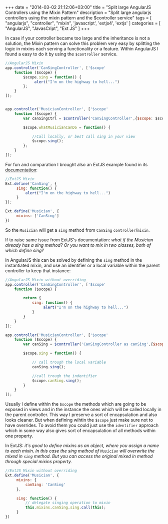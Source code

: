 +++
date = "2014-03-02 21:12:06+03:00"
title = "Split large AngularJS Controllers using the Mixin Pattern"
description = "Split large angularjs controllers using the mixin pattern and the $controller service"
tags = [
    "angularjs",
    "controller",
    "mixin",
    'javascript',
    'extjs4',
    'extjs'
]
categories = [
    "AngularJS",
    "JavasCript",
    "Ext JS"
]
+++

In case if your controller became too large and the inheritance is not a solution, the Mixin pattern can solve this problem very easy by splitting the logic in mixins each serving a functionality or a feature. Within AngularJS I found a easy to do it by using the `$controller` service.
<!--more-->
``` javascript
//AngularJS Mixin
app.controller('CanSingController', ['$scope'
    function ($scope) {
    	$scope.sing = function() {
	         alert("I'm on the highway to hell...")
	    };
    }
]);


app.controller('MusicianController', ['$scope'
    function ($scope) {
    	var canSingCtrl = $controller('CanSingController',{$scope: $scope});

    	$scope.whatMusicianCanDo = function() {

    		//Call locally, or best call sing in your view
    		$scope.sing();
    	};
    }
]);
```

For fun and comparation I brought also an ExtJS example found in its [documentation][1]:

``` javascript
//ExtJS Mixin
Ext.define('CanSing', {
     sing: function() {
         alert("I'm on the highway to hell...")
     }
});

Ext.define('Musician', {
     mixins: ['CanSing']
})
```
So the `Musician` will get a `sing` method from `CanSing` `controller`/`mixin`.

If to raise same issue from ExtJS's documentation: *what if the Musician already has a sing method? Or you want to mix in two classes, both of which define sing?*

In AngularJS this can be solved by defining the `sing` method in the instantiated mixin, and use an identifier or a local variable within the parent controller to keep that instance:

``` javascript
//AngularJS Mixin without overriding
app.controller('CanSingController', ['$scope'
    function ($scope) {

	    return {
	    	sing: function() {
		         alert("I'm on the highway to hell...")
		    }
	    }
    }
]);

app.controller('MusicianController', ['$scope'
    function ($scope) {
    	var canSing = $controller('CanSingController as canSing',{$scope: $scope}),

    	$scope.sing = function() {

    		// call trough the local variable
    		canSing.sing();	

    		//call trough the indentifier
    		$scope.canSing.sing();
    	}
    }
]);
```
Usually I define within the `$scope` the methods which are going to be exposed in views and in the instance the ones which will be called locally in the parent controller. This way I preserve a sort of encapsulation and also looks cleaner. But when defining wihtin the `$scope` just make sure not to have overrides. To avoid them you could just use the `identifier` approach which in some way also gives sort of encapsulation of all methods within one property.


In ExtJS: *it's good to define mixins as an object, where you assign a name to each mixin. In this case the sing method of `Musician` will overwrite the mixed in `sing` method. But you can access the original mixed in method through special mixins property.*

``` javascript
//ExtJS Mixin without overriding
Ext.define('Musician', {
     mixins: {
         canSing: 'CanSing'
     },

     sing: function() {
         // delegate singing operation to mixin
         this.mixins.canSing.sing.call(this);
     }
})
``` 


[1]: http://docs.sencha.com/extjs/4.2.2/#!/api/Ext.Class-cfg-mixins "http://docs.sencha.com/extjs/4.2.2/#!/api/Ext.Class-cfg-mixins"